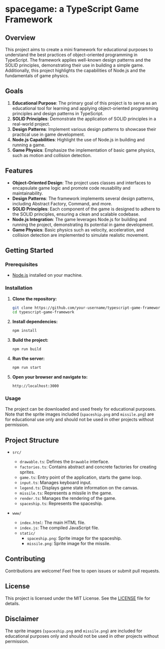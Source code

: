 # spacegame: a TypeScript Game Framework


## Overview

This project aims to create a mini framework for educational purposes to understand the best practices of object-oriented programming in TypeScript. The framework applies well-known design patterns and the SOLID principles, demonstrating their use in building a simple game. Additionally, this project highlights the capabilities of Node.js and the fundamentals of game physics.

## Goals

1. **Educational Purpose**: The primary goal of this project is to serve as an educational tool for learning and applying object-oriented programming principles and design patterns in TypeScript.
2. **SOLID Principles**: Demonstrate the application of SOLID principles in a real-world project.
3. **Design Patterns**: Implement various design patterns to showcase their practical use in game development.
4. **Node.js Capabilities**: Highlight the use of Node.js in building and running a game.
5. **Game Physics**: Emphasize the implementation of basic game physics, such as motion and collision detection.

## Features

- **Object-Oriented Design**: The project uses classes and interfaces to encapsulate game logic and promote code reusability and maintainability.
- **Design Patterns**: The framework implements several design patterns, including Abstract Factory, Command, and more.
- **SOLID Principles**: Each component of the game is designed to adhere to the SOLID principles, ensuring a clean and scalable codebase.
- **Node.js Integration**: The game leverages Node.js for building and running the project, demonstrating its potential in game development.
- **Game Physics**: Basic physics such as velocity, acceleration, and collision detection are implemented to simulate realistic movement.

## Getting Started

### Prerequisites

- [Node.js](https://nodejs.org/) installed on your machine.

### Installation

1. **Clone the repository:**

    ```bash
    git clone https://github.com/your-username/typescript-game-framework.git
    cd typescript-game-framework
    ```

2. **Install dependencies:**

    ```bash
    npm install
    ```

3. **Build the project:**

    ```bash
    npm run build
    ```

4. **Run the server:**

    ```bash
    npm run start
    ```

5. **Open your browser and navigate to:**

    ```plaintext
    http://localhost:3000
    ```

### Usage

The project can be downloaded and used freely for educational purposes. Note that the sprite images included (`spaceship.png` and `missile.png`) are for educational use only and should not be used in other projects without permission.

## Project Structure

- `src/`
  - `drawable.ts`: Defines the `Drawable` interface.
  - `factories.ts`: Contains abstract and concrete factories for creating sprites.
  - `game.ts`: Entry point of the application, starts the game loop.
  - `input.ts`: Manages keyboard input.
  - `legend.ts`: Displays game state information on the canvas.
  - `missile.ts`: Represents a missile in the game.
  - `render.ts`: Manages the rendering of the game.
  - `spaceship.ts`: Represents the spaceship.

- `www/`
  - `index.html`: The main HTML file.
  - `index.js`: The compiled JavaScript file.
  - `static/`
    - `spaceship.png`: Sprite image for the spaceship.
    - `missile.png`: Sprite image for the missile.

## Contributing

Contributions are welcome! Feel free to open issues or submit pull requests.

## License

This project is licensed under the MIT License. See the [LICENSE](LICENSE) file for details.

## Disclaimer

The sprite images (`spaceship.png` and `missile.png`) are included for educational purposes only and should not be used in other projects without permission.
